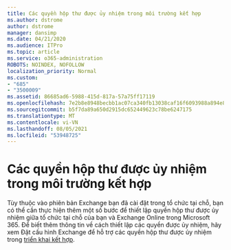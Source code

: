 ```yaml
---
title: Các quyền hộp thư được ủy nhiệm trong môi trường kết hợp
ms.author: dstrome
author: dstrome
manager: dansimp
ms.date: 04/21/2020
ms.audience: ITPro
ms.topic: article
ms.service: o365-administration
ROBOTS: NOINDEX, NOFOLLOW
localization_priority: Normal
ms.custom:
- "685"
- "3500009"
ms.assetid: 86685ad6-5988-415d-817a-57a75ff17119
ms.openlocfilehash: 7e2b8e8948becbb1ac07ca340fb13038caf16f6093988a894e85e0cefb8a64a4
ms.sourcegitcommit: b5f7da89a650d2915dc652449623c78be6247175
ms.translationtype: MT
ms.contentlocale: vi-VN
ms.lasthandoff: 08/05/2021
ms.locfileid: "53948725"
---
```

# <a name="delegated-mailbox-permissions-in-a-hybrid-environment"></a>Các quyền hộp thư được ủy nhiệm trong môi trường kết hợp

Tùy thuộc vào phiên bản Exchange bạn đã cài đặt trong tổ chức tại chỗ, bạn có thể cần thực hiện thêm một số bước để thiết lập quyền hộp thư được ủy nhiệm giữa tổ chức tại chỗ của bạn và Exchange Online trong Microsoft 365. Để biết thêm thông tin về cách thiết lập các quyền được ủy nhiệm, hãy xem Đặt cấu hình Exchange để hỗ trợ các quyền hộp thư được ủy nhiệm trong [triển khai kết hợp](https://technet.microsoft.com/library/mt784505%28v=exchg.150%29.aspx).
  